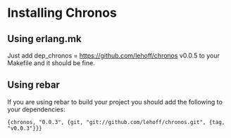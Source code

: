 # Installing Chronos


## Using erlang.mk

Just add
dep_chronos = https://github.com/lehoff/chronos v0.0.5
to your Makefile and it should be fine.



## Using rebar
If you are using rebar to build your project you should add the following to your dependencies:

    {chronos, "0.0.3", {git, "git://github.com/lehoff/chronos.git", {tag, "v0.0.3"}}}
